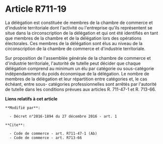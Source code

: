 # Article R711-19

La  délégation est constituée de membres de la chambre de commerce et  d'industrie territoriale dont l'activité ou
l'entreprise qu'ils  représentent se situe dans la circonscription de la délégation et qui  ont été identifiés en tant que
membres de la chambre et de la délégation  lors des opérations électorales. Ces membres de la délégation sont élus au niveau
de la circonscription de la chambre de commerce et d'industrie territoriale. 

Sur proposition de l'assemblée générale de la chambre de commerce et d'industrie territoriale, l'autorité de tutelle peut
décider que chaque délégation comprend au minimum un élu par catégorie ou sous-catégorie indépendamment du poids économique
de la délégation. Le nombre de membres de la délégation et leur répartition entre catégories et, le cas échéant, entre sous-
catégories professionnelles sont arrêtés par l'autorité de tutelle  dans les conditions prévues aux articles R. 711-47-1 et
R. 713-66.

**Liens relatifs à cet article**

	**Modifié par**:

	  - Décret n°2016-1894 du 27 décembre 2016 - art. 1

	**Cite**:

	  - Code de commerce - art. R711-47-1 (Ab)
	  - Code de commerce - art. R713-66

